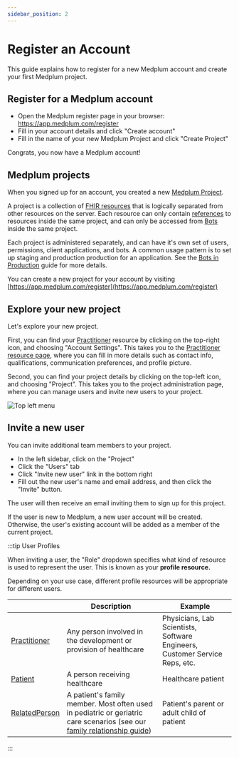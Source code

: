 ```yaml
---
sidebar_position: 2
---
```


# Register an Account

This guide explains how to register for a new Medplum account and create your first Medplum project.

## Register for a Medplum account

- Open the Medplum register page in your browser: https://app.medplum.com/register
- Fill in your account details and click "Create account"
- Fill in the name of your new Medplum Project and click "Create Project"

Congrats, you now have a Medplum account!

## Medplum projects

When you signed up for an account, you created a new [Medplum Project](/docs/api/fhir/medplum/project).

A project is a collection of [FHIR resources](/docs/fhir-basics#resources) that is logically separated from other resources on the server.
Each resource can only contain [references](/docs/fhir-basics#references-linking-resources) to resources inside the same project, and can only be accessed from [Bots](/docs/bots/bot-basics) inside the same project.

Each project is administered separately, and can have it's own set of users, permissions, client applications, and bots. A common usage pattern is to set up staging and production production for an application. See the [Bots in Production](/docs/bots/bots-in-production#deploying-to-staging-vs-production) guide for more details.

You can create a new project for your account by visiting [https://app.medplum.com/register](https://app.medplum.com/register)

## Explore your new project

Let's explore your new project.

First, you can find your [Practitioner](../api/fhir/resources/practitioner) resource by clicking on the top-right icon, and choosing "Account Settings". This takes you to the [Practitioner resource page](https://app.medplum.com/Practitioner), where you can fill in more details such as contact info, qualifications, communication preferences, and profile picture.

Second, you can find your project details by clicking on the top-left icon, and choosing "Project". This takes you to the project administration page, where you can manage users and invite new users to your project.

![Top left menu](/img/hello-world/top-left-menu.png)

## Invite a new user

You can invite additional team members to your project.

- In the left sidebar, click on the "Project"
- Click the "Users" tab
- Click "Invite new user" link in the bottom right
- Fill out the new user's name and email address, and then click the "Invite" button.

The user will then receive an email inviting them to sign up for this project.

If the user is new to Medplum, a new user account will be created. Otherwise, the user's existing account will be added as a member of the current project.

:::tip User Profiles

When inviting a user, the "Role" dropdown specifies what kind of resource is used to represent the user. This is known as your **profile resource.**

Depending on your use case, different profile resources will be appropriate for different users.

|                                                         | Description                                                                                                                                                          | Example                                                                     |
| ------------------------------------------------------- | -------------------------------------------------------------------------------------------------------------------------------------------------------------------- | --------------------------------------------------------------------------- |
| [Practitioner](docs/api/fhir/resources/practitioner)    | Any person involved in the development or provision of healthcare                                                                                                    | Physicians, Lab Scientists, Software Engineers, Customer Service Reps, etc. |
| [Patient](/docs/api/fhir/resources/patient)             | A person receiving healthcare                                                                                                                                        | Healthcare patient                                                          |
| [RelatedPerson](/docs/api/fhir/resources/relatedperson) | A patient's family member. Most often used in pediatric or geriatric care scenarios (see our [family relationship guide](/docs/fhir-datastore/family-relationships)) | Patient's parent or adult child of patient                                  |

:::
